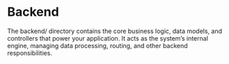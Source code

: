 # Backend

The backend/ directory contains the core business logic, data models, and controllers that power your application. 
It acts as the system’s internal engine, managing data processing, routing, and other backend responsibilities.